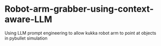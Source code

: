 # Robot-arm-grabber-using-context-aware-LLM
Using LLM prompt engineering to allow kukka robot arm to point at objects in pybullet simulation

